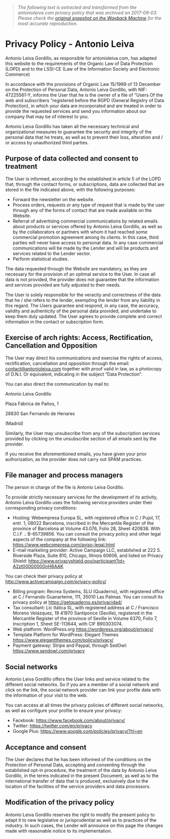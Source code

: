 > *The following text is extracted and transformed from the antonioleiva.com privacy policy that was archived on 2017-09-03. Please check the [original snapshot on the Wayback Machine](https://web.archive.org/web/20170903160641id_/https%3A//antonioleiva.com/privacy-policy) for the most accurate reproduction.*

# Privacy Policy - Antonio Leiva

Antonio Leiva Gordillo, as responsible for antonioleiva.com, has adapted this website to the requirements of the Organic Law of Data Protection (LOPD) and to the LSSI-CE (Law of the Information Society and Electronic Commerce)

In accordance with the provisions of Organic Law 15/1999 of 13 December on the Protection of Personal Data, Antonio Leiva Gordillo, with NIF: 47225561-Y, informs the User that he is the owner of a file of “Users Of the web and subscribers “registered before the RGPD (General Registry of Data Protection), in which your data are incorporated and are treated in order to provide the requested services and send you information about our company that may be of interest to you.

Antonio Leiva Gordillo has taken all the necessary technical and organizational measures to guarantee the security and integrity of the personal data that he treats, as well as to prevent their loss, alteration and / or access by unauthorized third parties.

## Purpose of data collected and consent to treatment

The User is informed, according to the established in article 5 of the LOPD that, through the contact forms, or subscriptions, data are collected that are stored in the file indicated above, with the following purposes:

  * Forward the newsletter on the website.
  * Process orders, requests or any type of request that is made by the user through any of the forms of contact that are made available on the Website.
  * Referral of advertising commercial communications by related emails about products or services offered by Antonio Leiva Gordillo, as well as by the collaborators or partners with whom it had reached some commercial promotion agreement among its clients. In this case, third parties will never have access to personal data. In any case commercial communications will be made by the Lender and will be products and services related to the Lender sector.
  * Perform statistical studies.



The data requested through the Website are mandatory, as they are necessary for the provision of an optimal service to the User. In case all data is not provided, the provider does not guarantee that the information and services provided are fully adjusted to their needs.

The User is solely responsible for the veracity and correctness of the data that he / she refers to the lender, exempting the lender from any liability in this regard. The Users guarantee and respond, in any case, the accuracy, validity and authenticity of the personal data provided, and undertake to keep them duly updated. The User agrees to provide complete and correct information in the contact or subscription form.

## Exercise of arch rights: Access, Rectification, Cancellation and Opposition

The User may direct his communications and exercise the rights of access, rectification, cancellation and opposition through the email: contact@antonioleiva.com together with proof valid in law, as a photocopy of D.N.I. Or equivalent, indicating in the subject “Data Protection”.

You can also direct the communication by mail to:

Antonio Leiva Gordillo

Plaza Fábrica de Paños, 1

28830 San Fernando de Henares

(Madrid)

Similarly, the User may unsubscribe from any of the subscription services provided by clicking on the unsubscribe section of all emails sent by the provider.

If you receive the aforementioned emails, you have given your prior authorization, as the provider does not carry out SPAM practices.

## File manager and process managers

The person in charge of the file is Antonio Leiva Gordillo.

To provide strictly necessary services for the development of its activity, Antonio Leiva Gordillo uses the following service providers under their corresponding privacy conditions:

  * Hosting: Webempresa Europa SL, with registered office in C / Pujol, 17, entr. 1, 08022 Barcelona, ​​inscribed in the Mercantile Register of the province of Barcelona at Volume 43.076, Folio 28, Sheet 420838. With C.I.F .: B-65739856. You can consult the privacy policy and other legal aspects of the company at the following link: <https://www.webcompresa.com/aviso-legal.html>
  * E-mail marketing provider: Active Campaign LLC, established at 222 S. Riverside Plaza, Suite 810, Chicago, Illinois 60606, and listed on Privacy Shield: [https://www.privacyshield.gov/participant?id= A2zt0000000GnH6AAK](https://www.privacyshield.gov/participant?id=A2zt0000000GnH6AAK)



You can check their privacy policy at <http://www.activecampaign.com/privacy-policy/>

  * Billing program: Recrea Systems, SLU (Quaderno), with registered office at C / Fernando Guanarteme, 111, 35010 Las Palmas. You can consult its privacy policy at <https://getquaderno.es/privacidad/>
  * Tax consultant: Lic Itálica SL, with registered address at C / Francisco Moreno Velázquez, 19 41970 Santiponce (Seville), registered in the Mercantile Register of the province of Seville in Volume 6370, Folio 7, Inscription 1, Sheet SE-113644, with CIF B90303074.
  * Web platform: WordPress.org <https://wordpress.org/about/privacy/>
  * Template Platform for WordPress: Elegant Themes <https://www.elegantthemes.com/policy/privacy/>
  * Payment gateway: Stripe and Paypal, through SedOwl: <https://www.sendowl.com/privacy>



## Social networks

Antonio Leiva Gordillo offers the User links and service related to the different social networks. So if you are a member of a social network and click on the link, the social network provider can link your profile data with the information of your visit to the web.

You can access at all times the privacy policies of different social networks, as well as configure your profile to ensure your privacy:

  * Facebook: <https://www.facebook.com/about/privacy/>
  * Twitter: <https://twitter.com/en/privacy>
  * Google Plus: <https://www.google.com/policies/privacy/?hl=en>



## Acceptance and consent

The User declares that he has been informed of the conditions on the Protection of Personal Data, accepting and consenting through the established opt-in procedure, the treatment of the data by Antonio Leiva Gordillo, in the terms indicated in the present Document, as well as to the international transfer of data that is produced, exclusively due to the location of the facilities of the service providers and data processors.

## Modification of the privacy policy

Antonio Leiva Gordillo reserves the right to modify the present policy to adapt it to new legislative or jurisprudential as well as to practices of the industry. In such cases, the Lender will announce on this page the changes made with reasonable notice to its implementation.

